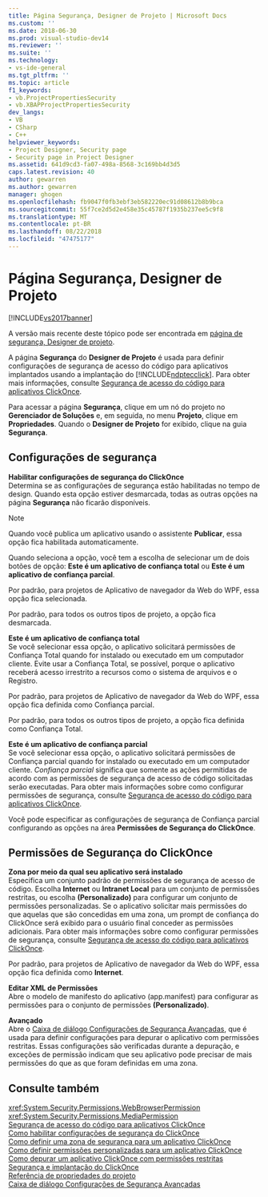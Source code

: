 ```yaml
---
title: Página Segurança, Designer de Projeto | Microsoft Docs
ms.custom: ''
ms.date: 2018-06-30
ms.prod: visual-studio-dev14
ms.reviewer: ''
ms.suite: ''
ms.technology:
- vs-ide-general
ms.tgt_pltfrm: ''
ms.topic: article
f1_keywords:
- vb.ProjectPropertiesSecurity
- vb.XBAPProjectPropertiesSecurity
dev_langs:
- VB
- CSharp
- C++
helpviewer_keywords:
- Project Designer, Security page
- Security page in Project Designer
ms.assetid: 641d9cd3-fa07-498a-8568-3c169bb4d3d5
caps.latest.revision: 40
author: gewarren
ms.author: gewarren
manager: ghogen
ms.openlocfilehash: fb9047f0fb3ebf3eb582220ec91d08612b8b9bca
ms.sourcegitcommit: 55f7ce2d5d2e458e35c45787f1935b237ee5c9f8
ms.translationtype: MT
ms.contentlocale: pt-BR
ms.lasthandoff: 08/22/2018
ms.locfileid: "47475177"
---
```

# <a name="security-page-project-designer"></a>Página Segurança, Designer de Projeto
[!INCLUDE[vs2017banner](../../includes/vs2017banner.md)]

A versão mais recente deste tópico pode ser encontrada em [página de segurança, Designer de projeto](https://docs.microsoft.com/visualstudio/ide/reference/security-page-project-designer).  
  
  
A página **Segurança** do **Designer de Projeto** é usada para definir configurações de segurança de acesso do código para aplicativos implantados usando a implantação do [!INCLUDE[ndptecclick](../../includes/ndptecclick-md.md)]. Para obter mais informações, consulte [Segurança de acesso do código para aplicativos ClickOnce](../../deployment/code-access-security-for-clickonce-applications.md).  
  
 Para acessar a página **Segurança**, clique em um nó do projeto no **Gerenciador de Soluções** e, em seguida, no menu **Projeto**, clique em **Propriedades**. Quando o **Designer de Projeto** for exibido, clique na guia **Segurança**.  
  
## <a name="security-settings"></a>Configurações de segurança  
 **Habilitar configurações de segurança do ClickOnce**  
 Determina se as configurações de segurança estão habilitadas no tempo de design. Quando esta opção estiver desmarcada, todas as outras opções na página **Segurança** não ficarão disponíveis.  
  
> [!NOTE]
>  Quando você publica um aplicativo usando o assistente **Publicar**, essa opção fica habilitada automaticamente.  
  
 Quando seleciona a opção, você tem a escolha de selecionar um de dois botões de opção: **Este é um aplicativo de confiança total** ou **Este é um aplicativo de confiança parcial**.  
  
 Por padrão, para projetos de Aplicativo de navegador da Web do WPF, essa opção fica selecionada.  
  
 Por padrão, para todos os outros tipos de projeto, a opção fica desmarcada.  
  
 **Este é um aplicativo de confiança total**  
 Se você selecionar essa opção, o aplicativo solicitará permissões de Confiança Total quando for instalado ou executado em um computador cliente. Evite usar a Confiança Total, se possível, porque o aplicativo receberá acesso irrestrito a recursos como o sistema de arquivos e o Registro.  
  
 Por padrão, para projetos de Aplicativo de navegador da Web do WPF, essa opção fica definida como Confiança parcial.  
  
 Por padrão, para todos os outros tipos de projeto, a opção fica definida como Confiança Total.  
  
 **Este é um aplicativo de confiança parcial**  
 Se você selecionar essa opção, o aplicativo solicitará permissões de Confiança parcial quando for instalado ou executado em um computador cliente. *Confiança parcial* significa que somente as ações permitidas de acordo com as permissões de segurança de acesso de código solicitadas serão executadas. Para obter mais informações sobre como configurar permissões de segurança, consulte [Segurança de acesso do código para aplicativos ClickOnce](../../deployment/code-access-security-for-clickonce-applications.md).  
  
 Você pode especificar as configurações de segurança de Confiança parcial configurando as opções na área **Permissões de Segurança do ClickOnce**.  
  
## <a name="clickonce-security-permissions"></a>Permissões de Segurança do ClickOnce  
 **Zona por meio da qual seu aplicativo será instalado**  
 Especifica um conjunto padrão de permissões de segurança de acesso de código. Escolha **Internet** ou **Intranet Local** para um conjunto de permissões restritas, ou escolha **(Personalizado)** para configurar um conjunto de permissões personalizadas. Se o aplicativo solicitar mais permissões do que aquelas que são concedidas em uma zona, um prompt de confiança do ClickOnce será exibido para o usuário final conceder as permissões adicionais. Para obter mais informações sobre como configurar permissões de segurança, consulte [Segurança de acesso do código para aplicativos ClickOnce](../../deployment/code-access-security-for-clickonce-applications.md).  
  
 Por padrão, para projetos de Aplicativo de navegador da Web do WPF, essa opção fica definida como **Internet**.  
  
 **Editar XML de Permissões**  
 Abre o modelo de manifesto do aplicativo (app.manifest) para configurar as permissões para o conjunto de permissões **(Personalizado)**.  
  
 **Avançado**  
 Abre o [Caixa de diálogo Configurações de Segurança Avançadas](../../ide/reference/advanced-security-settings-dialog-box.md), que é usada para definir configurações para depurar o aplicativo com permissões restritas. Essas configurações são verificadas durante a depuração, e exceções de permissão indicam que seu aplicativo pode precisar de mais permissões do que as que foram definidas em uma zona.  
  
## <a name="see-also"></a>Consulte também  
 <xref:System.Security.Permissions.WebBrowserPermission>   
 <xref:System.Security.Permissions.MediaPermission>   
 [Segurança de acesso do código para aplicativos ClickOnce](../../deployment/code-access-security-for-clickonce-applications.md)   
 [Como habilitar configurações de segurança do ClickOnce](../../deployment/how-to-enable-clickonce-security-settings.md)   
 [Como definir uma zona de segurança para um aplicativo ClickOnce](../../deployment/how-to-set-a-security-zone-for-a-clickonce-application.md)   
 [Como definir permissões personalizadas para um aplicativo ClickOnce](../../deployment/how-to-set-custom-permissions-for-a-clickonce-application.md)   
 [Como depurar um aplicativo ClickOnce com permissões restritas](../../deployment/how-to-debug-a-clickonce-application-with-restricted-permissions.md)   
 [Segurança e implantação do ClickOnce](../../deployment/clickonce-security-and-deployment.md)   
 [Referência de propriedades do projeto](../../ide/reference/project-properties-reference.md)   
 [Caixa de diálogo Configurações de Segurança Avançadas](../../ide/reference/advanced-security-settings-dialog-box.md)



